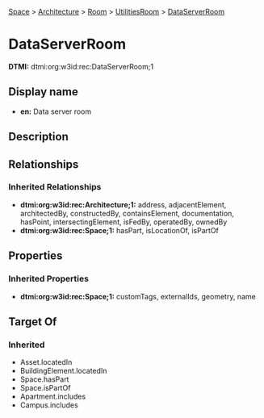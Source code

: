 [Space](../../../Space.md) > [Architecture](../../Architecture.md) > [Room](../Room.md) > [UtilitiesRoom](UtilitiesRoom.md) > [DataServerRoom](.)
# DataServerRoom
**DTMI:** dtmi:org:w3id:rec:DataServerRoom;1
## Display name
- **en:** Data server room
## Description
## Relationships
### Inherited Relationships
* **dtmi:org:w3id:rec:Architecture;1:** address, adjacentElement, architectedBy, constructedBy, containsElement, documentation, hasPoint, intersectingElement, isFedBy, operatedBy, ownedBy
* **dtmi:org:w3id:rec:Space;1:** hasPart, isLocationOf, isPartOf
## Properties
### Inherited Properties
* **dtmi:org:w3id:rec:Space;1:** customTags, externalIds, geometry, name
## Target Of
### Inherited
* Asset.locatedIn
* BuildingElement.locatedIn
* Space.hasPart
* Space.isPartOf
* Apartment.includes
* Campus.includes
